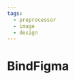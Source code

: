 ```yaml
---
tags:
  - preprocessor
  - image
  - design
---
```


# BindFigma

<include repo_url="https://github.com/foliant-docs/foliantcontrib.bindfigma.git" path="README.md" sethead="2" nohead="true"></include>
